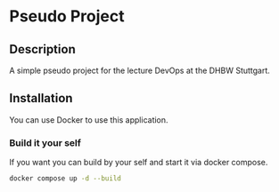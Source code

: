 # Pseudo Project

## Description
A simple pseudo project for the lecture DevOps at the DHBW Stuttgart.

## Installation
You can use Docker to use this application.

### Build it your self
If you want you can build by your self and start it via docker compose. 
```bash
docker compose up -d --build
```
